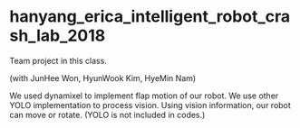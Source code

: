 # hanyang_erica_intelligent_robot_crash_lab_2018

Team project in this class.

(with JunHee Won, HyunWook Kim, HyeMin Nam)

We used dynamixel to implement flap motion of our robot.
We use other YOLO implementation to process vision. Using vision information, our robot can move or rotate.
(YOLO is not included in codes.)
